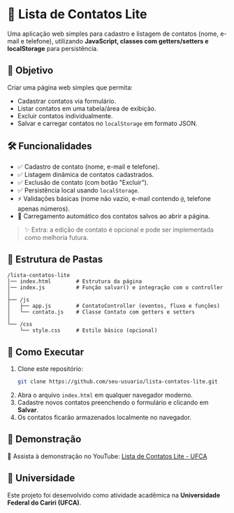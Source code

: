 # 📒 Lista de Contatos Lite

Uma aplicação web simples para cadastro e listagem de contatos (nome, e-mail e telefone), utilizando **JavaScript, classes com getters/setters e localStorage** para persistência.  

## 🎯 Objetivo
Criar uma página web simples que permita:
- Cadastrar contatos via formulário.  
- Listar contatos em uma tabela/área de exibição.  
- Excluir contatos individualmente.  
- Salvar e carregar contatos no `localStorage` em formato JSON.  

## 🛠️ Funcionalidades
- ✅ Cadastro de contato (nome, e-mail e telefone).  
- ✅ Listagem dinâmica de contatos cadastrados.  
- ✅ Exclusão de contato (com botão "Excluir").  
- ✅ Persistência local usando `localStorage`.  
- ⚡ Validações básicas (nome não vazio, e-mail contendo `@`, telefone apenas números).  
- 🔄 Carregamento automático dos contatos salvos ao abrir a página.  

> ✨ Extra: a edição de contato é opcional e pode ser implementada como melhoria futura.

## 📂 Estrutura de Pastas
```
/lista-contatos-lite
│── index.html        # Estrutura da página
│── index.js          # Função salvar() e integração com o controller
│
├── /js
│   ├── app.js        # ContatoController (eventos, fluxo e funções)
│   └── contato.js    # Classe Contato com getters e setters
│
└── /css
    └── style.css     # Estilo básico (opcional)
```

## 🚀 Como Executar
1. Clone este repositório:
   ```bash
   git clone https://github.com/seu-usuario/lista-contatos-lite.git
   ```
2. Abra o arquivo `index.html` em qualquer navegador moderno.  
3. Cadastre novos contatos preenchendo o formulário e clicando em **Salvar**.  
4. Os contatos ficarão armazenados localmente no navegador.  

## 📸 Demonstração
🎥 Assista à demonstração no YouTube: [Lista de Contatos Lite - UFCA](https://youtu.be/DBa1fOFGRnY)  
  
## 🏫 Universidade
Este projeto foi desenvolvido como atividade acadêmica na **Universidade Federal do Cariri (UFCA)**.  
